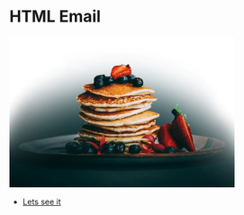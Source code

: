 # HTML Email


![alt text](./images/HeroGithub.jpg) 


* [Lets see it](https://stephenamaya.github.io/HTML-Email/)
